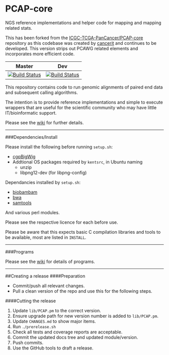 PCAP-core
==============

NGS reference implementations and helper code for mapping and mapping related stats.

This has been forked from the [ICGC-TCGA-PanCancer/PCAP-core](https://github.com/ICGC-TCGA-PanCancer/PCAP-core)
repository as this codebase was created by [cancerit](https://github.com/cancerit) and continues to be developed.
This version strips out PCAWG related elements and incorporates more efficient code.

| Master | Dev |
|---|---|
| [![Build Status](https://travis-ci.org/cancerit/PCAP-core.svg?branch=master)](https://travis-ci.org/cancerit/PCAP-core) |  [![Build Status](https://travis-ci.org/cancerit/PCAP-core.svg?branch=dev)](https://travis-ci.org/cancerit/PCAP-core) |

This repository contains code to run genomic alignments of paired end data
and subsequent calling algorithms.

The intention is to provide reference implementations and simple to execute wrappers
that are useful for the scientific community who may have little IT/bioinformatic support.

Please see the [wiki](https://github.com/cancerit/PCAP-core/wiki) for further details.

---

###Dependencies/Install

Please install the following before running `setup.sh`:

* [cgpBigWig](https://github.com/cancerit/cgpBigWig/releases)
* Addtional OS packages required by `kentsrc`, in Ubuntu naming
  * unzip
  * libpng12-dev (for libpng-config)

Dependancies installed by `setup.sh`:

* [biobambam](https://github.com/gt1/biobambam)
* [bwa](https://github.com/lh3/bwa)
* [samtools](https://github.com/samtools/samtools)

And various perl modules.

Please see the respective licence for each before use.

Please be aware that this expects basic C compilation libraries and tools to be available, most are listed in `INSTALL`.

---

###Programs

Please see the [wiki](https://github.com/ICGC-TCGA-PanCancer/PCAP-core/wiki) for details of programs.

---

##Creating a release
####Preparation
* Commit/push all relevant changes.
* Pull a clean version of the repo and use this for the following steps.

####Cutting the release
1. Update `lib/PCAP.pm` to the correct version.
2. Ensure upgrade path for new version number is added to `lib/PCAP.pm`.
3. Update `CHANGES.md` to show major items.
4. Run `./prerelease.sh`
5. Check all tests and coverage reports are acceptable.
6. Commit the updated docs tree and updated module/version.
7. Push commits.
8. Use the GitHub tools to draft a release.
